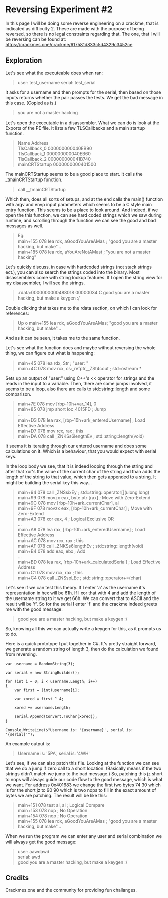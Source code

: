 
# Reversing Experiment #2

In this page I will be doing some reverse engineering on a crackme, that is indicated as difficulty 2. These are made with the purpose of being reversed, so there is no legal constraints regarding that. The one, that I will be reversing can be found at: https://crackmes.one/crackme/617581d833c5d4329c3452ce



## Exploration

Let's see what the executeable does when ran:
> user: test_username
> serial: test_serial

It asks for a username and then prompts for the serial, then based on those inputs returns whether the pair passes the tests. We get the bad message in this case. (Copied as is.)
> you are not a master hacking

Let's open the executable in a disassembler. What we can do is look at the Exports of the PE file. It lists a few TLSCallbacks and a main startup function.
>Name	Address <br />
>TlsCallback_0	000000000040EB90	<br />
>TlsCallback_1	000000000040EB60	<br />
>TlsCallback_2	000000000041B740	<br />
>mainCRTStartup	0000000000401500<br />

The mainCRTStartup seems to be a good place to start. It calls the _tmainCRTStartup function.
> call    __tmainCRTStartup <br />

Which then, does all sorts of setups, and at the end calls the main() function with argv and envp input parameters which seems to be a C style main entry function. This seems to be a place to look around. And indeed, if we open the this function, we can see hard coded strings which we saw during runtime, and scrolling through the function we can see the good and bad messages as well.
>Eg: <br />
>main+155  078                 lea     rdx, aGoodYouAreAMas ; "good you are a master hacking, but make"... <br />
>main+185  078                 lea     rdx, aYouAreNotAMast ; "you are not a master hacking" <br />

Let's quickly discuss, in case with hardcoded strings (not stack strings ect.), you can also search the strings coded into the binary. Most disassemblers come with string lookup features. If I open the string view for my disassembler, I will see the strings.
> .rdata:0000000000488018	00000034	C	good you are a master hacking, but make a keygen :/ <br />

Double clicking that takes me to the rdata section, on which I can look for references:
> Up	o	main+155	lea     rdx, aGoodYouAreAMas; "good you are a master hacking, but make"...<br />

And as it can be seen, it takes me to the same function.

Let's see what the function does and maybe without reversing the whole thing, we can figure out what is happening:
>main+45   078                 lea     rdx, Str        ; "user: "<br />
>main+4C   078                 mov     rcx, cs:_refptr__ZSt4cout ; std::ostream *<br />

Sets up an output of "user:" using C++'s << operator for strings and the reads in the input to a variable. Then, there are some jumps involved, it seems to be a loop, also there are calls to std::string::length and some comparison.
>main+7E   078                 mov     [rbp-10h+var_14], 0<br />
>main+85   078                 jmp     short loc_4015FD ; Jump<br />
...<br />
>main+D3   078                 lea     rax, [rbp-10h+ark_enteredUsername] ; Load Effective Address<br />
>main+D7   078                 mov     rcx, rax        ; this<br />
>main+DA   078                 call    _ZNKSs6lengthEv ; std::string::length(void)<br />

It seems it is iterating through our entered username and does some calculations on it. Which is a behaviour, that you would expect with serial keys.

In the loop body we see, that it is indeed looping through the string and after that xor's the value of the current char of the string and than adds the length of the string to that value, which then gets appended to a string. It might be building the serial key this way...
> main+94   078                 call    _ZNSsixEy       ; std::string::operator[](ulong long)<br />
> main+99   078                 movzx   eax, byte ptr [rax] ; Move with Zero-Extend<br />
> main+9C   078                 mov     [rbp-10h+ark_currentChar], al<br />
> main+9F   078                 movzx   eax, [rbp-10h+ark_currentChar] ; Move with Zero-Extend<br />
> main+A3   078                 xor     eax, 4          ; Logical Exclusive OR<br />
> ...<br />
> main+A8   078                 lea     rax, [rbp-10h+ark_enteredUsername] ; Load Effective Address<br />
>main+AC   078                 mov     rcx, rax        ; this<br />
>main+AF   078                 call    _ZNKSs6lengthEv ; std::string::length(void)<br />
>main+B4   078                 add     eax, ebx        ; Add<br />
>...<br />
>main+BD   078                 lea     rax, [rbp-10h+ark_calculatedSerial] ; Load Effective Address<br />
>main+C1   078                 mov     rcx, rax        ; this<br />
>main+C4   078                 call    _ZNSspLEc       ; std::string::operator+=(char)<br />

Let's see if we can test this theory. If I enter 'a' as the username it's representation in hex will be 61h. If I xor that with 4 and add the length of the username string to it we get 66h. We can convert that to ASCII and the result will be 'f'. So for the serial I enter 'f' and the crackme indeed greets me with the good message: 
> good you are a master hacking, but make a keygen :/<br />

So, knowing all this we can actually write a keygen for this, as it prompts us to do.

Here is a quick prototype I put together in C#. It's pretty straight forward, we generate a random string of length 3, then do the calculation we found from reversing.

    var username = RandomString(3);

    var serial = new StringBuilder();

    for (int i = 0; i < username.Length; i++)
    {
        var first = (int)username[i];

        var xored = first ^ 4;

        xored += username.Length;

        serial.Append(Convert.ToChar(xored));
    }

    Console.WriteLine($"Username is: '{username}', serial is: '{serial}'");

An example output is:
> Username is: '5PA', serial is: '4WH'

 Let's see, if we can also patch this file. Looking at the function we can see that we do a jump if zero call to a short location. (Basically means if the two strings didn't match we jump to the bad message.) So, patching this jz short to nops will always guide our code flow to the good message, which is what we want. 
For address 0x401683 we change the first two bytes 74 30 which is for the short jz to 90 90 which is two nops to fill in the exact amount of bytes we are patching. The result will be like this:
>main+151  078                 test    al, al          ; Logical Compare<br />
>main+153  078                 nop                     ; No Operation<br />
>main+154  078                 nop                     ; No Operation<br />
>main+155  078                 lea     rdx, aGoodYouAreAMas ; "good you are a master hacking, but make"...<br />

When we run the program we can enter any user and serial combination we will always get the good message:
>user: aawdawd<br />
>serial: awd<br />
>good you are a master hacking, but make a keygen :/<br />


## Credits

Crackmes.one and the community for providing fun challanges.